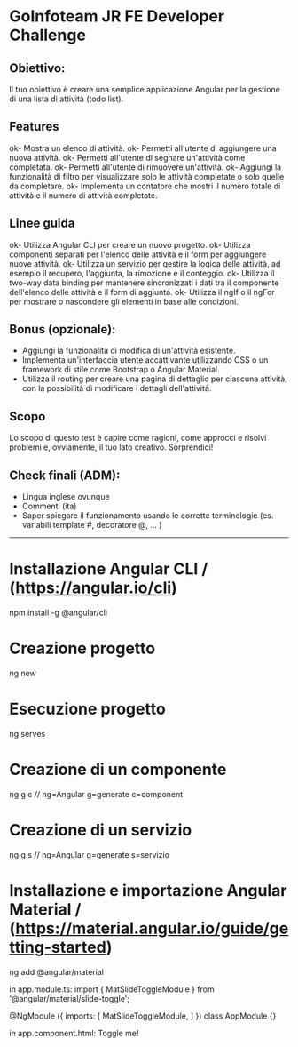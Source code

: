 # GoInfoteam JR FE Developer Challenge

## Obiettivo:
Il tuo obiettivo è creare una semplice applicazione Angular per la gestione di una lista di attività (todo list).


## Features
ok- Mostra un elenco di attività.
ok- Permetti all'utente di aggiungere una nuova attività.
ok- Permetti all'utente di segnare un'attività come completata.
ok- Permetti all'utente di rimuovere un'attività.
ok- Aggiungi la funzionalità di filtro per visualizzare solo le attività completate o solo quelle da completare.
ok- Implementa un contatore che mostri il numero totale di attività e il numero di attività completate.

## Linee guida
ok- Utilizza Angular CLI per creare un nuovo progetto.
ok- Utilizza componenti separati per l'elenco delle attività e il form per aggiungere nuove attività.
ok- Utilizza un servizio per gestire la logica delle attività, ad esempio il recupero, l'aggiunta, la rimozione e il conteggio.
ok- Utilizza il two-way data binding per mantenere sincronizzati i dati tra il componente dell'elenco delle attività e il form di aggiunta.
ok- Utilizza il ngIf o il ngFor per mostrare o nascondere gli elementi in base alle condizioni.

## Bonus (opzionale):
- Aggiungi la funzionalità di modifica di un'attività esistente.
- Implementa un'interfaccia utente accattivante utilizzando CSS o un framework di stile come Bootstrap o Angular Material.
- Utilizza il routing per creare una pagina di dettaglio per ciascuna attività, con la possibilità di modificare i dettagli dell'attività.

## Scopo
Lo scopo di questo test è capire come ragioni, come approcci e risolvi problemi e, ovviamente, il tuo lato creativo. Sorprendici!

## Check finali (ADM):
- Lingua inglese ovunque
- Commenti (ita)
- Saper spiegare il funzionamento usando le corrette terminologie
    (es. variabili template #<nome>, decoratore @, ... )
--------------------------------------------------------------------------------------


# Installazione Angular CLI / (https://angular.io/cli)
npm install -g @angular/cli

# Creazione progetto
ng new <nome progetto>

# Esecuzione progetto
ng serves

# Creazione di un componente
ng g c <nome componente> // ng=Angular g=generate c=component

# Creazione di un servizio
ng g s <nome servizio> // ng=Angular g=generate s=servizio

# Installazione e importazione Angular Material / (https://material.angular.io/guide/getting-started)
ng add @angular/material

in app.module.ts:
import { MatSlideToggleModule } from '@angular/material/slide-toggle';

@NgModule ({
  imports: [
    MatSlideToggleModule,
  ]
})
class AppModule {}

in app.component.html:
<mat-slide-toggle>Toggle me!</mat-slide-toggle>
